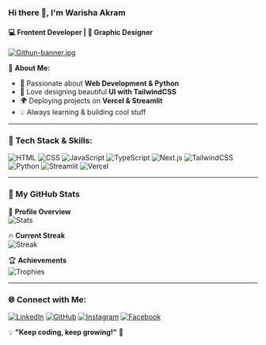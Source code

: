 ### Hi there 👋, I'm **Warisha Akram**  
#### 💻 Frontent Developer | 🎨 Graphic Designer

[![Githun-banner.jpg](https://i.postimg.cc/DzR32f5n/Githun-banner.jpg)](https://postimg.cc/kVNpsmkp)

🌟 **About Me:**  
- 🚀 Passionate about **Web Development & Python**  
- 🎨 Love designing beautiful **UI with TailwindCSS**  
- 🌍 Deploying projects on **Vercel & Streamlit**  
- 💡 Always learning & building cool stuff  

---

### 🚀 Tech Stack & Skills:

![HTML](https://img.shields.io/badge/HTML5-E34F26?style=for-the-badge&logo=html5&logoColor=white)
![CSS](https://img.shields.io/badge/CSS3-1572B6?style=for-the-badge&logo=css3&logoColor=white)
![JavaScript](https://img.shields.io/badge/JavaScript-F7DF1E?style=for-the-badge&logo=javascript&logoColor=black)
![TypeScript](https://img.shields.io/badge/TypeScript-007ACC?style=for-the-badge&logo=typescript&logoColor=white)
![Next.js](https://img.shields.io/badge/Next.js-000000?style=for-the-badge&logo=nextdotjs&logoColor=white)
![TailwindCSS](https://img.shields.io/badge/TailwindCSS-38B2AC?style=for-the-badge&logo=tailwind-css&logoColor=white)
![Python](https://img.shields.io/badge/Python-3776AB?style=for-the-badge&logo=python&logoColor=white)
![Streamlit](https://img.shields.io/badge/Streamlit-FF4B4B?style=for-the-badge&logo=streamlit&logoColor=white)
![Vercel](https://img.shields.io/badge/Vercel-000000?style=for-the-badge&logo=vercel&logoColor=white)

---
### 🚀 My GitHub Stats  

💜 **Profile Overview**  
![Stats](https://github-readme-stats.vercel.app/api?username=warishaakram09&show_icons=true&theme=purple&hide_border=true)  

🔥 **Current Streak**  
![Streak](https://github-readme-streak-stats.herokuapp.com/?user=warishaakram09&theme=purple&hide_border=true)  

🏆 **Achievements**  
![Trophies](https://github-profile-trophy.vercel.app/?username=warishaakram09&theme=onedark&no-bg=true&margin-w=10)  

---

### 🌐 Connect with Me:
[![LinkedIn](https://img.shields.io/badge/LinkedIn-0077B5?style=for-the-badge&logo=linkedin&logoColor=white)](https://www.linkedin.com/in/warisha-akram-4684b025b/)
[![GitHub](https://img.shields.io/badge/GitHub-181717?style=for-the-badge&logo=github&logoColor=white)](https://github.com/Warishaakram09)
[![Instagram](https://img.shields.io/badge/Instagram-E4405F?style=for-the-badge&logo=instagram&logoColor=white)](https://www.instagram.com/warisha_akram09/)
[![Facebook](https://img.shields.io/badge/Facebook-1877F2?style=for-the-badge&logo=facebook&logoColor=white)](https://www.facebook.com/profile.php?id=100087279366960)


💡 **"Keep coding, keep growing!"** 🚀
